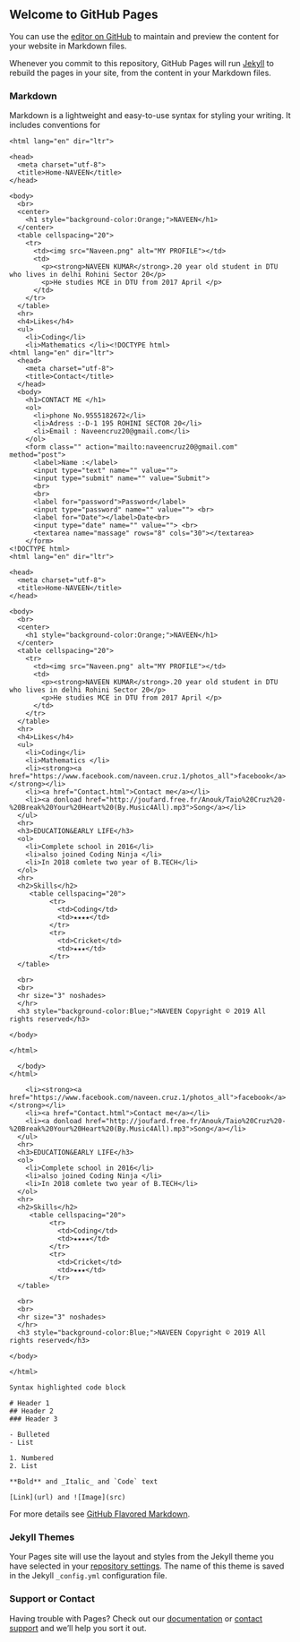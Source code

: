 ## Welcome to GitHub Pages

You can use the [editor on GitHub](https://github.com/NaveenKumar9717/IDEA/edit/master/README.md) to maintain and preview the content for your website in Markdown files.

Whenever you commit to this repository, GitHub Pages will run [Jekyll](https://jekyllrb.com/) to rebuild the pages in your site, from the content in your Markdown files.

### Markdown

Markdown is a lightweight and easy-to-use syntax for styling your writing. It includes conventions for

```markdown<!DOCTYPE html>
<html lang="en" dir="ltr">

<head>
  <meta charset="utf-8">
  <title>Home-NAVEEN</title>
</head>

<body>
  <br>
  <center>
    <h1 style="background-color:Orange;">NAVEEN</h1>
  </center>
  <table cellspacing="20">
    <tr>
      <td><img src="Naveen.png" alt="MY PROFILE"></td>
      <td>
        <p><strong>NAVEEN KUMAR</strong>.20 year old student in DTU who lives in delhi Rohini Sector 20</p>
        <p>He studies MCE in DTU from 2017 April </p>
      </td>
    </tr>
  </table>
  <hr>
  <h4>Likes</h4>
  <ul>
    <li>Coding</li>
    <li>Mathematics </li><!DOCTYPE html>
<html lang="en" dir="ltr">
  <head>
    <meta charset="utf-8">
    <title>Contact</title>
  </head>
  <body>
    <h1>CONTACT ME </h1>
    <ol>
      <li>phone No.9555182672</li>
      <li>Adress :-D-1 195 ROHINI SECTOR 20</li>
      <li>Email : Naveencruz20@gmail.com</li>
    </ol>
    <form class="" action="mailto:naveencruz20@gmail.com" method="post">
      <label>Name :</label>
      <input type="text" name="" value="">
      <input type="submit" name="" value="Submit">
      <br>
      <br>
      <label for="password">Password</label>
      <input type="password" name="" value=""> <br>
      <label for="Date"></label>Date<br>
      <input type="date" name="" value=""> <br>
      <textarea name="massage" rows="8" cols="30"></textarea>
    </form>
<!DOCTYPE html>
<html lang="en" dir="ltr">

<head>
  <meta charset="utf-8">
  <title>Home-NAVEEN</title>
</head>

<body>
  <br>
  <center>
    <h1 style="background-color:Orange;">NAVEEN</h1>
  </center>
  <table cellspacing="20">
    <tr>
      <td><img src="Naveen.png" alt="MY PROFILE"></td>
      <td>
        <p><strong>NAVEEN KUMAR</strong>.20 year old student in DTU who lives in delhi Rohini Sector 20</p>
        <p>He studies MCE in DTU from 2017 April </p>
      </td>
    </tr>
  </table>
  <hr>
  <h4>Likes</h4>
  <ul>
    <li>Coding</li>
    <li>Mathematics </li>
    <li><strong><a href="https://www.facebook.com/naveen.cruz.1/photos_all">facebook</a></strong></li>
    <li><a href="Contact.html">Contact me</a></li>
    <li><a donload href="http://joufard.free.fr/Anouk/Taio%20Cruz%20-%20Break%20Your%20Heart%20(By.Music4All).mp3">Song</a></li>
  </ul>
  <hr>
  <h3>EDUCATION&EARLY LIFE</h3>
  <ol>
    <li>Complete school in 2016</li>
    <li>also joined Coding Ninja </li>
    <li>In 2018 comlete two year of B.TECH</li>
  </ol>
  <hr>
  <h2>Skills</h2>
     <table cellspacing="20">
          <tr>
            <td>Coding</td>
            <td>★★★★</td>
          </tr>
          <tr>
            <td>Cricket</td>
            <td>★★★</td>
          </tr>
  </table>

  <br>
  <br>
  <hr size="3" noshades>
  </hr>
  <h3 style="background-color:Blue;">NAVEEN Copyright © 2019 All rights reserved</h3>

</body>

</html>

  </body>
</html>

    <li><strong><a href="https://www.facebook.com/naveen.cruz.1/photos_all">facebook</a></strong></li>
    <li><a href="Contact.html">Contact me</a></li>
    <li><a donload href="http://joufard.free.fr/Anouk/Taio%20Cruz%20-%20Break%20Your%20Heart%20(By.Music4All).mp3">Song</a></li>
  </ul>
  <hr>
  <h3>EDUCATION&EARLY LIFE</h3>
  <ol>
    <li>Complete school in 2016</li>
    <li>also joined Coding Ninja </li>
    <li>In 2018 comlete two year of B.TECH</li>
  </ol>
  <hr>
  <h2>Skills</h2>
     <table cellspacing="20">
          <tr>
            <td>Coding</td>
            <td>★★★★</td>
          </tr>
          <tr>
            <td>Cricket</td>
            <td>★★★</td>
          </tr>
  </table>

  <br>
  <br>
  <hr size="3" noshades>
  </hr>
  <h3 style="background-color:Blue;">NAVEEN Copyright © 2019 All rights reserved</h3>

</body>

</html>

Syntax highlighted code block

# Header 1
## Header 2
### Header 3

- Bulleted
- List

1. Numbered
2. List

**Bold** and _Italic_ and `Code` text

[Link](url) and ![Image](src)
```

For more details see [GitHub Flavored Markdown](https://guides.github.com/features/mastering-markdown/).

### Jekyll Themes

Your Pages site will use the layout and styles from the Jekyll theme you have selected in your [repository settings](https://github.com/NaveenKumar9717/IDEA/settings). The name of this theme is saved in the Jekyll `_config.yml` configuration file.

### Support or Contact

Having trouble with Pages? Check out our [documentation](https://help.github.com/categories/github-pages-basics/) or [contact support](https://github.com/contact) and we’ll help you sort it out.
